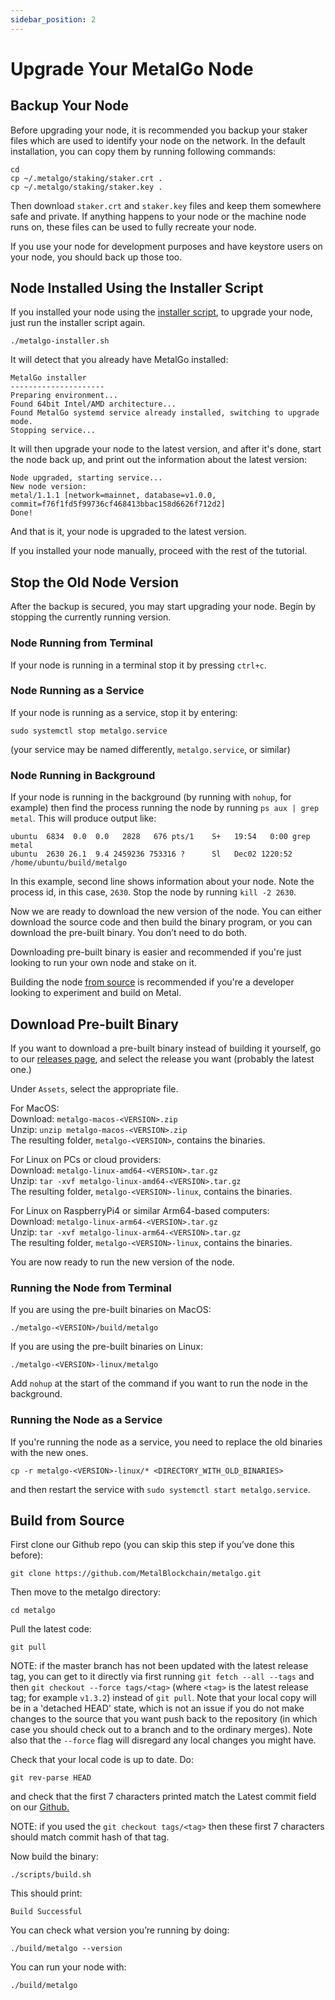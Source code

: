 ```yaml
---
sidebar_position: 2
---
```


# Upgrade Your MetalGo Node

## Backup Your Node

Before upgrading your node, it is recommended you backup your staker files which are used to identify your node on the network. In the default installation, you can copy them by running following commands:

```text
cd
cp ~/.metalgo/staking/staker.crt .
cp ~/.metalgo/staking/staker.key .
```

Then download `staker.crt` and `staker.key` files and keep them somewhere safe and private. If anything happens to your node or the machine node runs on, these files can be used to fully recreate your node.

If you use your node for development purposes and have keystore users on your node, you should back up those too.

## Node Installed Using the Installer Script

If you installed your node using the [installer script](../build/set-up-node-with-installer.md), to upgrade your node, just run the installer script again.

```text
./metalgo-installer.sh
```

It will detect that you already have MetalGo installed:

```text
MetalGo installer
---------------------
Preparing environment...
Found 64bit Intel/AMD architecture...
Found MetalGo systemd service already installed, switching to upgrade mode.
Stopping service...
```

It will then upgrade your node to the latest version, and after it's done, start the node back up, and print out the information about the latest version:

```text
Node upgraded, starting service...
New node version:
metal/1.1.1 [network=mainnet, database=v1.0.0, commit=f76f1fd5f99736cf468413bbac158d6626f712d2]
Done!
```

And that is it, your node is upgraded to the latest version.

If you installed your node manually, proceed with the rest of the tutorial.

## Stop the Old Node Version

After the backup is secured, you may start upgrading your node. Begin by stopping the currently running version.

### Node Running from Terminal

If your node is running in a terminal stop it by pressing `ctrl+c`.

### Node Running as a Service

If your node is running as a service, stop it by entering:

`sudo systemctl stop metalgo.service`

(your service may be named differently, `metalgo.service`, or similar)

### Node Running in Background

If your node is running in the background (by running with `nohup`, for example) then find the process running the node by running `ps aux | grep metal`. This will produce output like:

```text
ubuntu  6834  0.0  0.0   2828   676 pts/1    S+   19:54   0:00 grep metal
ubuntu  2630 26.1  9.4 2459236 753316 ?      Sl   Dec02 1220:52 /home/ubuntu/build/metalgo
```

In this example, second line shows information about your node. Note the process id, in this case, `2630`. Stop the node by running `kill -2 2630`.

Now we are ready to download the new version of the node. You can either download the source code and then build the binary program, or you can download the pre-built binary. You don’t need to do both.

Downloading pre-built binary is easier and recommended if you're just looking to run your own node and stake on it.

Building the node [from source](upgrade-your-metalgo-node.md#build-from-source) is recommended if you're a developer looking to experiment and build on Metal.

## Download Pre-built Binary

If you want to download a pre-built binary instead of building it yourself, go to our [releases page](https://github.com/MetalBlockchain/metalgo/releases), and select the release you want (probably the latest one.)

Under `Assets`, select the appropriate file.

For MacOS:  
Download: `metalgo-macos-<VERSION>.zip`  
Unzip: `unzip metalgo-macos-<VERSION>.zip`  
The resulting folder, `metalgo-<VERSION>`, contains the binaries.

For Linux on PCs or cloud providers:  
Download: `metalgo-linux-amd64-<VERSION>.tar.gz`  
Unzip: `tar -xvf metalgo-linux-amd64-<VERSION>.tar.gz`  
The resulting folder, `metalgo-<VERSION>-linux`, contains the binaries.

For Linux on RaspberryPi4 or similar Arm64-based computers:  
Download: `metalgo-linux-arm64-<VERSION>.tar.gz`  
Unzip: `tar -xvf metalgo-linux-arm64-<VERSION>.tar.gz`  
The resulting folder, `metalgo-<VERSION>-linux`, contains the binaries.

You are now ready to run the new version of the node.

### Running the Node from Terminal

If you are using the pre-built binaries on MacOS:

```
./metalgo-<VERSION>/build/metalgo
```

If you are using the pre-built binaries on Linux:

```
./metalgo-<VERSION>-linux/metalgo
```

Add `nohup` at the start of the command if you want to run the node in the background.

### Running the Node as a Service

If you're running the node as a service, you need to replace the old binaries with the new ones.

`cp -r metalgo-<VERSION>-linux/* <DIRECTORY_WITH_OLD_BINARIES>`

and then restart the service with `sudo systemctl start metalgo.service`.

## Build from Source

First clone our Github repo (you can skip this step if you’ve done this before):

```text
git clone https://github.com/MetalBlockchain/metalgo.git
```

Then move to the metalgo directory:

```text
cd metalgo
```

Pull the latest code:

```text
git pull
```

NOTE: if the master branch has not been updated with the latest release tag, you can get to it directly via first running `git fetch --all --tags` and then `git checkout --force tags/<tag>` (where `<tag>` is the latest release tag; for example `v1.3.2`) instead of `git pull`. Note that your local copy will be in a 'detached HEAD' state, which is not an issue if you do not make changes to the source that you want push back to the repository (in which case you should check out to a branch and to the ordinary merges). Note also that the `--force` flag will disregard any local changes you might have.

Check that your local code is up to date. Do:

```text
git rev-parse HEAD
```

and check that the first 7 characters printed match the Latest commit field on our [Github.](https://github.com/MetalBlockchain/metalgo)

NOTE: if you used the `git checkout tags/<tag>` then these first 7 characters should match commit hash of that tag.

Now build the binary:

```text
./scripts/build.sh
```

This should print:

```text
Build Successful
```

You can check what version you’re running by doing:

```text
./build/metalgo --version
```

You can run your node with:

```text
./build/metalgo
```
